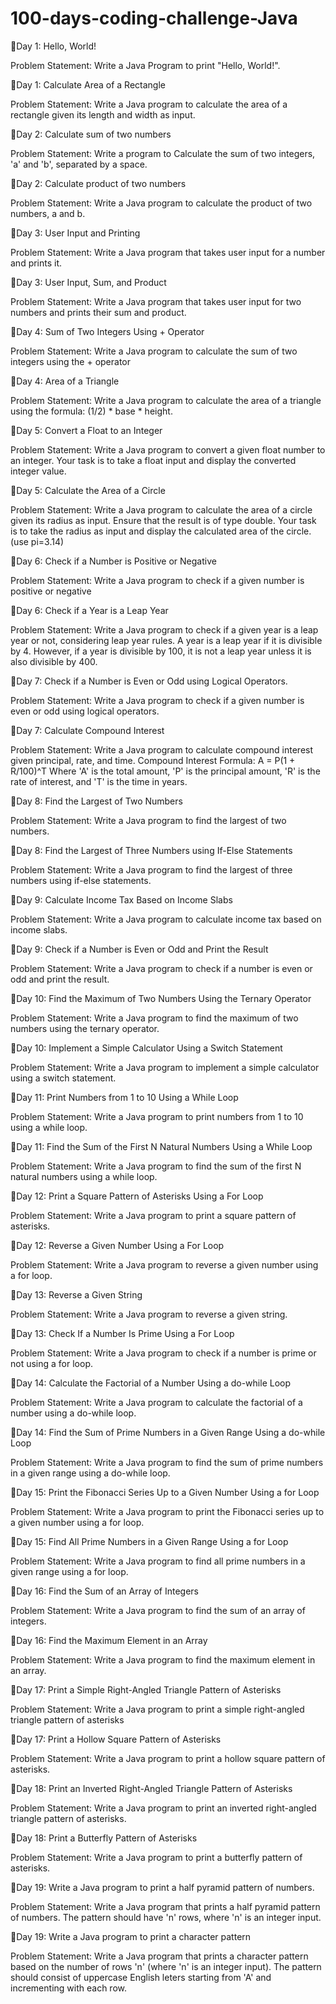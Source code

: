 # 100-days-coding-challenge-Java

📌Day 1: Hello, World! 

Problem Statement: Write a Java Program to print "Hello, World!".

📌Day 1: Calculate Area of a Rectangle

Problem Statement: Write a Java program to calculate the area of a rectangle given its length and width as input.

📌Day 2: Calculate sum of two numbers

Problem Statement: Write a program to Calculate the sum of two integers, 'a' and 'b', separated by a space.

📌Day 2: Calculate product of two numbers

Problem Statement: Write a Java program to calculate the product of two numbers, a and b.

📌Day 3: User Input and Printing 

Problem Statement: Write a Java program that takes user input for a number and prints it.

📌Day 3: User Input, Sum, and Product

Problem Statement: Write a Java program that takes user input for two numbers and prints their sum and product.

📌Day 4: Sum of Two Integers Using + Operator 

Problem Statement: Write a Java program to calculate the sum of two integers using the + operator

📌Day 4: Area of a Triangle

Problem Statement: Write a Java program to calculate the area of a triangle using the formula: (1/2) * base * height.

📌Day 5: Convert a Float to an Integer

Problem Statement: Write a Java program to convert a given float number to an integer. Your task is to take a float input and display the converted integer value.

📌Day 5: Calculate the Area of a Circle

Problem Statement: Write a Java program to calculate the area of a circle given its radius as input. Ensure that the result is of type double. Your task is to take the 
radius as input and display the calculated area of the circle.(use pi=3.14)

📌Day 6: Check if a Number is Positive or Negative

Problem Statement: Write a Java program to check if a given number is positive or negative

📌Day 6: Check if a Year is a Leap Year

Problem Statement: Write a Java program to check if a given year is a leap year or not, considering leap year rules. A year is a leap year if it is divisible by 4. However, 
if a year is divisible by 100, it is not a leap year unless it is also divisible by 400.

📌Day 7: Check if a Number is Even or Odd using Logical Operators.

Problem Statement: Write a Java program to check if a given number is even or odd using logical operators.

📌Day 7: Calculate Compound Interest

Problem Statement: Write a Java program to calculate compound interest given principal, rate, and time.
Compound Interest Formula: A = P(1 + R/100)^T Where 'A' is the total amount, 'P' is the principal amount, 'R' is the rate of interest, and 'T' is the time in years.

📌Day 8: Find the Largest of Two Numbers

Problem Statement: Write a Java program to find the largest of two numbers.

📌Day 8: Find the Largest of Three Numbers using If-Else Statements

Problem Statement: Write a Java program to find the largest of three numbers using if-else statements.

📌Day 9: Calculate Income Tax Based on Income Slabs

Problem Statement: Write a Java program to calculate income tax based on income slabs.

📌Day 9: Check if a Number is Even or Odd and Print the Result

Problem Statement: Write a Java program to check if a number is even or odd and print the result.

📌Day 10: Find the Maximum of Two Numbers Using the Ternary Operator

Problem Statement: Write a Java program to find the maximum of two numbers using the ternary operator.

📌Day 10: Implement a Simple Calculator Using a Switch Statement

Problem Statement: Write a Java program to implement a simple calculator using a switch statement.

📌Day 11: Print Numbers from 1 to 10 Using a While Loop

Problem Statement: Write a Java program to print numbers from 1 to 10 using a while loop.

📌Day 11: Find the Sum of the First N Natural Numbers Using a While Loop

Problem Statement: Write a Java program to find the sum of the first N natural numbers using a while loop.

📌Day 12: Print a Square Pattern of Asterisks Using a For Loop

Problem Statement: Write a Java program to print a square pattern of asterisks.

📌Day 12: Reverse a Given Number Using a For Loop 

Problem Statement: Write a Java program to reverse a given number using a for loop.

📌Day 13: Reverse a Given String

Problem Statement: Write a Java program to reverse a given string.

📌Day 13: Check If a Number Is Prime Using a For Loop

Problem Statement: Write a Java program to check if a number is prime or not using a for loop.

📌Day 14: Calculate the Factorial of a Number Using a do-while Loop

Problem Statement: Write a Java program to calculate the factorial of a number using a do-while loop.

📌Day 14: Find the Sum of Prime Numbers in a Given Range Using a do-while Loop

Problem Statement: Write a Java program to find the sum of prime numbers in a given range using a do-while loop.

📌Day 15: Print the Fibonacci Series Up to a Given Number Using a for Loop

Problem Statement: Write a Java program to print the Fibonacci series up to a given number using a for loop.

📌Day 15: Find All Prime Numbers in a Given Range Using a for Loop

Problem Statement: Write a Java program to find all prime numbers in a given range using a for loop.

📌Day 16: Find the Sum of an Array of Integers

Problem Statement: Write a Java program to find the sum of an array of integers.

📌Day 16: Find the Maximum Element in an Array

Problem Statement: Write a Java program to find the maximum element in an array.

📌Day 17: Print a Simple Right-Angled Triangle Pattern of Asterisks

Problem Statement: Write a Java program to print a simple right-angled triangle pattern of asterisks

📌Day 17: Print a Hollow Square Pattern of Asterisks

Problem Statement: Write a Java program to print a hollow square pattern of asterisks.

📌Day 18: Print an Inverted Right-Angled Triangle Pattern of Asterisks

Problem Statement: Write a Java program to print an inverted right-angled triangle pattern of asterisks.

📌Day 18: Print a Butterfly Pattern of Asterisks

Problem Statement: Write a Java program to print a butterfly pattern of asterisks.

📌Day 19: Write a Java program to print a half pyramid pattern of numbers.

Problem Statement: Write a Java program that prints a half pyramid pattern of numbers. The pattern should have 'n' rows, where 'n' is an integer input.

📌Day 19: Write a Java program to print a character pattern

Problem Statement: Write a Java program that prints a character pattern based on the number of rows 'n' (where 'n' is an integer input). The pattern should consist of
uppercase English leters starting from 'A' and incrementing with each row.
